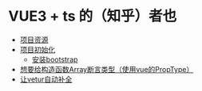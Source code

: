 # VUE3 + ts 的（知乎）者也

<!-- @import "[TOC]" {cmd="toc" depthFrom=3 depthTo=6 orderedList=false} -->

<!-- code_chunk_output -->

- [项目资源](#项目资源)
- [项目初始化](#项目初始化)
  - [安装bootstrap](#安装bootstrap)
- [想要给构造函数Array断言类型（使用vue的PropType）](#想要给构造函数array断言类型使用vue的proptype)
- [让vetur自动补全<template>](#让vetur自动补全template)
  - [parser: "vue-eslint-parser"](#parser-vue-eslint-parser)
- [渐进式设计dropdown](#渐进式设计dropdown)
  - [保证 html 语义化](#保证-html-语义化)
  - [点击外部元素表单关闭](#点击外部元素表单关闭)
  - [抽取逻辑到hooks](#抽取逻辑到hooks)
- [设计validate-input](#设计validate-input)
  - [vue3的v-model是一个breaking change](#vue3的v-model是一个breaking-change)
  - [使用 $attrs 支持默认属性](#使用-attrs-支持默认属性)

<!-- /code_chunk_output -->

### 项目资源
* **项目演示站点：[http://zhihu.vikingship.xyz/](http://zhihu.vikingship.xyz/)**
* 在线后端API 查询和使用站点：[http://api.vikingship.xyz/](http://api.vikingship.xyz/)
* 项目在线文档：[http://docs.vikingship.xyz/](http://docs.vikingship.xyz/)
* 完成的组件库展示：[http://showcase.vikingship.xyz/](http://showcase.vikingship.xyz/)
* 流程图和原型图
* 购买后直接可以接入使用的真实后端API
* **如果您想学习本课程，请支持正版，谢谢！ [https://coding.imooc.com/class/449.html](https://coding.imooc.com/class/449.html)**

### 项目初始化

版本：
```bash
$node --version
v14.17.0
$vue --version
@vue/cli 4.5.12
```

创建：
```bash
$vue create zheye

? Please pick a preset: Manually select features
? Check the features needed for your project: Choose Vue version, Babel, TS, Linter
? Choose a version of Vue.js that you want to start the project with 3.x (Preview)
? Use class-style component syntax? No
? Use Babel alongside TypeScript (required for modern mode, auto-detected polyfills, transpiling JSX)? No
? Pick a linter / formatter config: Standard
? Pick additional lint features: Lint on save
? Where do you prefer placing config for Babel, ESLint, etc.? In dedicated config files
? Save this as a preset for future projects? No
```

#### 安装bootstrap

```bash
$npm install bootstrap@next --save
```

### 想要给构造函数Array断言类型（使用vue的PropType）

```ts
import { defineComponent, PropType } from 'vue'

export interface ColumnProps {
  id: number;
  title: string;
  avatar: string;
  descrption: string;
}

export default defineComponent({
  name: 'ColumnList',
  props: {
    list: {
      type: Array as ColumnProps[],  // 不行，Array是构造函数
      type: Array as PropType<ColumnProps[]>,  // 这个
      requried: true
    }
  }
})
```

### 让vetur自动补全<template>
在 `settings.json` 中：
```
"vetur.experimental.templateInterpolationService": true
```

#### parser: "vue-eslint-parser"
此外，加入 `parser: "vue-eslint-parser"` 在 `.eslintrc.js` 中。

否者会报一些很低级的语法错误（实际上没有错误）。

### 渐进式设计dropdown

第一个版本的 `dropdown` ：
```html
<template>
<div class="dropdown">
  <a href="#" class="btn btn-outline-light my-2 dropdown-toggle" @click.prevent="toggleOpen">
    {{title}}
  </a>
  <ul class="dropdown-menu" :style="{display: 'block'}" v-if="isOpen">
    <li class="dropdown-item">
      <a href="#">新建文章</a>
    </li>
    <li class="dropdown-item">
      <a href="#">编辑资料</a>
    </li>
  </ul>
</div>
</template>

<script lang="ts">
import { defineComponent, ref } from 'vue'
export default defineComponent({
  name: 'Dropdown',
  props: {
    title: {
      type: String,
      required: true
    }
  },
  setup () {
    const isOpen = ref(false)
    const toggleOpen = () => {
      isOpen.value = !isOpen.value
    }
    return {
      isOpen,
      toggleOpen
    }
  }
})
</script>
```

问题：
- 点击其他区域，菜单栏不自动取消
- 点击文章后，除了跳转，没法添加其他行为

**没有关系，我们先实现基础的，之后再改进。**

#### 保证 html 语义化

方案一：
```html
const dropdownItems = [
  {'text': 'option one'},
  {'text': 'option two'}
]
<dropdown :title="" :items="dropdownItems" />
```

方案二：
```html
<dropdown :title="">
  <dropdown-item>
    option one
  </dropdown-item>
  <dropdown-item>
    option two
  </dropdown-item>
</dropdown>
```

如上，更推荐使用方案二，因为方案二更加语义化。

所以新建组件 `dropdown-item` ：
```html
<template>
  <li
    class="dropdown-option"
    :class="{'is-disabled': disabled}"
  >
    <slot></slot>
  </li>
</template>

<script lang="ts">
import { defineComponent } from 'vue'
export default defineComponent({
  props: {
    disabled: {
      type: Boolean,
      default: false
    }
  }
})
</script>

<style>
.dropdown-option.is-disabled * {
  color: #6c757d;
  pointer-events: none;
  background-color: transparent;
}
</style>
```

第二个版本的 `dropdown` ：
```html
<template>
<div class="dropdown">
  <a href="#" class="btn btn-outline-light my-2 dropdown-toggle" @click.prevent="toggleOpen">
    {{title}}
  </a>
  <ul class="dropdown-menu" :style="{display: 'block'}" v-if="isOpen">
    <slot></slot>
  </ul>
</div>
</template>

<script lang="ts">
import { defineComponent, ref } from 'vue'
export default defineComponent({
  name: 'Dropdown',
  props: {
    title: {
      type: String,
      required: true
    }
  },
  setup () {
    const isOpen = ref(false)
    const toggleOpen = () => {
      isOpen.value = !isOpen.value
    }
    return {
      isOpen,
      toggleOpen
    }
  }
})
</script>
```

#### 点击外部元素表单关闭
要完成的任务：
- 在 `mounted` 时添加 `click` 事件，在 `unmounted` 的时候将事件删除
- 拿到 `Dropdown` 的 DOM 元素从而判断，点击的内容是否被这个元素包含

在 `const dropdownRef = ref<null | HTMLElement>(null)` 后，在 `setup` 中返回出去，在模板中 `ref="dropdownRef"`，则 vue 自动把 `dropdownRef` 绑定到 DOM 上。

第三个版本的 `dropdown` ：
```html
<template>
<div class="dropdown" ref="dropdownRef">
  <a href="#" class="btn btn-outline-light my-2 dropdown-toggle" @click.prevent="toggleOpen">
    {{title}}
  </a>
  <ul class="dropdown-menu" :style="{display: 'block'}" v-if="isOpen">
    <slot></slot>
  </ul>
</div>
</template>

<script lang="ts">
import { defineComponent, ref, onMounted, onUnmounted } from 'vue'
export default defineComponent({
  name: 'Dropdown',
  props: {
    title: {
      type: String,
      required: true
    }
  },
  setup () {
    const isOpen = ref(false)
    const dropdownRef = ref<null | HTMLElement>(null)
    const toggleOpen = () => {
      isOpen.value = !isOpen.value
    }
    const handler = (e: MouseEvent) => {
      if (dropdownRef.value) {
        if (!dropdownRef.value.contains(e.target as HTMLElement) && isOpen.value) {
          isOpen.value = false
        }
      }
    }
    onMounted(() => {
      document.addEventListener('click', handler)
    })
    onUnmounted(() => {
      document.removeEventListener('click', handler)
    })
    return {
      isOpen,
      toggleOpen,
      dropdownRef
    }
  }
})
</script>
```

如上，我们其实没有用到元素本身的特性。我们可以把逻辑抽取出来。

#### 抽取逻辑到hooks
在 `scr/hook` 中新建 `useClickOutside.ts` ：
```ts
import { ref, onMounted, onUnmounted, Ref } from 'vue'

const useClickOutside = (elementRef: Ref<null | HTMLElement>) => {
  const isClickOutside = ref(false)
  const handler = (e: MouseEvent) => {
    if (elementRef.value) {
      if (elementRef.value?.contains(e.target as HTMLElement)) {
        isClickOutside.value = false
      } else {
        isClickOutside.value = true
      }
    }
  }
  onMounted(() => {
    document.addEventListener('click', handler)
  })
  onUnmounted(() => {
    document.removeEventListener('click', handler)
  })
  return isClickOutside
}

export default useClickOutside
```

于是第四个版本的 `dropdown` ：
```html
<template>
<div class="dropdown" ref="dropdownRef">
  <a href="#" class="btn btn-outline-light my-2 dropdown-toggle" @click.prevent="toggleOpen">
    {{title}}
  </a>
  <ul class="dropdown-menu" :style="{display: 'block'}" v-if="isOpen">
    <slot></slot>
  </ul>
</div>
</template>

<script lang="ts">
import { defineComponent, ref, watch } from 'vue'
import useClickOutside from '../hooks/useClickOutside'
export default defineComponent({
  name: 'Dropdown',
  props: {
    title: {
      type: String,
      required: true
    }
  },
  setup () {
    const isOpen = ref(false)
    const dropdownRef = ref<null | HTMLElement>(null)
    const toggleOpen = () => {
      isOpen.value = !isOpen.value
    }

    const isClickOutside = useClickOutside(dropdownRef)
    watch(isClickOutside, () => {
      if (isOpen.value && isClickOutside.value) {
        isOpen.value = false
      }
    })
    return {
      isOpen,
      toggleOpen,
      dropdownRef
    }
  }
})
</script>
```

### 设计validate-input

```ts
<validate-input :rules="" />

interface RuleProp {
  type: 'required' | 'email' | 'range' | ... ;
  message: string;
}

export type RulesProp = RuleProp[]
```

如上，我们可以设计一个可扩展的、可选类型的验证输入。

#### vue3的v-model是一个breaking change

https://v3.vuejs.org/guide/migration/v-model.html#migration-strategy

#### 使用 $attrs 支持默认属性

参考[./0204Non-Props属性.md](./0204Non-Props属性.md)。

### 表单中的父子组件通讯，用mitt取代被废弃的this.$on等

```bash
npm install --save mitt
```

#### 不要忘了在onUnmounted时off掉响应

别忘了，我们要在 `onUnmounted()` 阶段清理掉响应。

```ts
setup(props, context) {
  emitter.on('form-item-created', callback)
  onUnmounted(() => {
    emitter.off('form-item-created', callback)
  })
}
```

#### 把every替换成map防止验证提前退出

```ts
const result = funcArr.every(func => func())
// 如果有一个 func() 返回 false ，之后的逻辑就不执行
// 因此改为 map ，因为这样才与产品需求相符合
const result = funcArr.map(func => func()).every(result => result)
```
